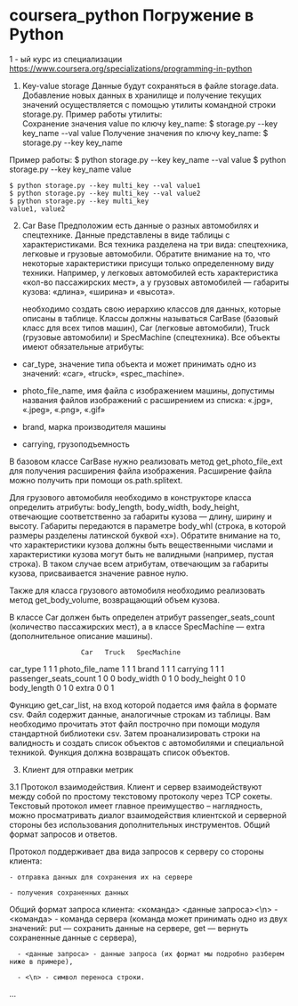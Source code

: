 # coursera_python Погружение в Python
1 - ый курс из специализации https://www.coursera.org/specializations/programming-in-python

1. Key-value storage
  Данные будут сохраняться в файле storage.data. Добавление новых данных в хранилище и получение текущих значений осуществляется с помощью утилиты командной строки storage.py. Пример работы утилиты:  
  Сохранение значения value по ключу key_name:  $ storage.py --key key_name --val value
  Получение значения по ключу key_name:  $ storage.py --key key_name
  
  Пример работы:
    $ python storage.py --key key_name --val value
    $ python storage.py --key key_name
    value

    $ python storage.py --key multi_key --val value1
    $ python storage.py --key multi_key --val value2
    $ python storage.py --key multi_key
    value1, value2
    
    
2.  Car Base
  Предположим есть данные о разных автомобилях и спецтехнике. Данные представлены в виде таблицы с характеристиками. Вся техника разделена на три вида: спецтехника, легковые и грузовые автомобили. Обратите внимание на то, что некоторые характеристики присущи только определенному виду техники. Например, у легковых автомобилей есть характеристика «кол-во пассажирских мест», а у грузовых автомобилей — габариты кузова: «длина», «ширина» и «высота».
  
    необходимо создать свою иерархию классов для данных, которые описаны в таблице. Классы должны называться CarBase (базовый класс для всех типов машин), Car (легковые автомобили), Truck (грузовые автомобили) и SpecMachine (спецтехника). Все объекты имеют обязательные атрибуты:

  - car_type, значение типа объекта и может принимать одно из значений: «car», «truck», «spec_machine».

  - photo_file_name, имя файла с изображением машины, допустимы названия файлов изображений с расширением из списка: «.jpg», «.jpeg», «.png», «.gif»

  - brand, марка производителя машины

  - carrying, грузоподъемность

  В базовом классе CarBase нужно реализовать метод get_photo_file_ext для получения расширения файла изображения. Расширение файла можно получить при помощи os.path.splitext.

  Для грузового автомобиля необходимо в конструкторе класса определить атрибуты: body_length, body_width, body_height, отвечающие соответственно за габариты кузова — длину, ширину и высоту. Габариты передаются в параметре body_whl (строка, в которой размеры разделены латинской буквой «x»). Обратите внимание на то, что характеристики кузова должны быть вещественными числами и характеристики кузова могут быть не валидными (например, пустая строка). В таком случае всем атрибутам, отвечающим за габариты кузова, присваивается значение равное нулю.

  Также для класса грузового автомобиля необходимо реализовать метод get_body_volume, возвращающий объем кузова.

  В классе Car должен быть определен атрибут passenger_seats_count (количество пассажирских мест), а в классе SpecMachine — extra (дополнительное описание машины).
  
  	                  Car  	Truck  	SpecMachine
car_type	            1	    1       	1
photo_file_name	      1	    1       	1
brand	                1   	1	        1
carrying	            1 	  1       	1
passenger_seats_count	1	    0	        0
body_width	          0   	1	        0
body_height	          0    	1       	0
body_length	          0	    1       	0
extra	                0    	0       	1

Функцию get_car_list, на вход которой подается имя файла в формате csv. Файл содержит данные, аналогичные строкам из таблицы. Вам необходимо прочитать этот файл построчно при помощи модуля стандартной библиотеки csv. Затем проанализировать строки на валидность и создать список объектов с автомобилями и специальной техникой. Функция должна возвращать список объектов.
  
  
3.  Клиент для отправки метрик

  3.1 Протокол взаимодействия.
    Клиент и сервер взаимодействуют между собой по простому текстовому протоколу через TCP сокеты. Текстовый протокол имеет главное преимущество – наглядность, можно просматривать диалог взаимодействия клиентской и серверной стороны без использования дополнительных инструментов.
    Общий формат запросов и ответов.

Протокол поддерживает два вида запросов к серверу со стороны клиента:

    - отправка данных для сохранения их на сервере

    - получения сохраненных данных

Общий формат запроса клиента:  <команда> <данные запроса><\n>
      - <команда> - команда сервера (команда может принимать одно из двух значений: put — сохранить данные на сервере, get — вернуть сохраненные данные с сервера),

      - <данные запроса> - данные запроса (их формат мы подробно разберем ниже в примере),

      - <\n> - символ переноса строки.

...
